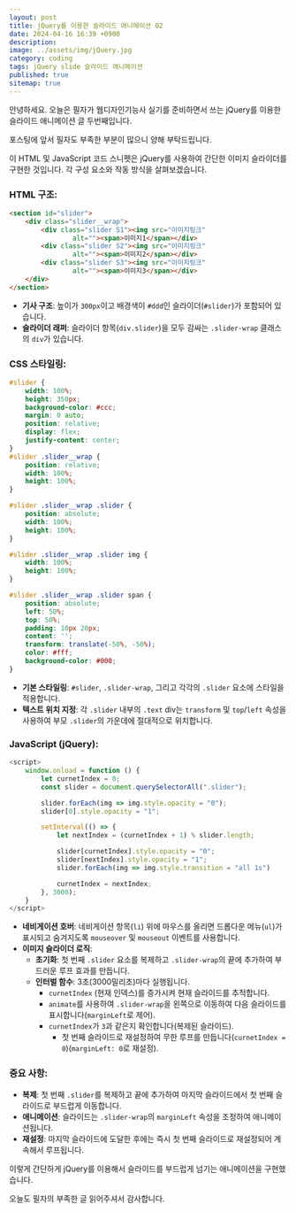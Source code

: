 ```yaml
---
layout: post
title: jQuery를 이용한 슬라이드 애니메이션 02
date: 2024-04-16 16:39 +0900
description: 
image: ../assets/img/jQuery.jpg
category: coding
tags: jQuery slide 슬라이드 애니메이션
published: true
sitemap: true
---
```


안녕하세요. 오늘은 필자가 웹디자인기능사 실기를 준비하면서 쓰는 jQuery를 이용한 슬라이드 애니메이션 글 두번째입니다.

포스팅에 앞서 필자도 부족한 부분이 많으니 양해 부탁드립니다.

이 HTML 및 JavaScript 코드 스니펫은 jQuery를 사용하여 간단한 이미지 슬라이더를 구현한 것입니다. 각 구성 요소와 작동 방식을 살펴보겠습니다.

### HTML 구조:
````html
<section id="slider">
    <div class="slider__wrap">
        <div class="slider S1"><img src="이미지링크"
                alt=""><span>이미지1</span></div>
        <div class="slider S2"><img src="이미지링크"
                alt=""><span>이미지2</span></div>
        <div class="slider S3"><img src="이미지링크"
                alt=""><span>이미지3</span></div>
    </div>
</section>
````

- **기사 구조**: 높이가 `300px`이고 배경색이 `#ddd`인 슬라이더(`#slider`)가 포함되어 있습니다.
- **슬라이더 래퍼**: 슬라이더 항목(`div.slider`)을 모두 감싸는 `.slider-wrap` 클래스의 `div`가 있습니다.

### CSS 스타일링:
````css
#slider {
    width: 100%;
    height: 350px;
    background-color: #ccc;
    margin: 0 auto;
    position: relative;
    display: flex;
    justify-content: center;
}
#slider .slider__wrap {
    position: relative;
    width: 100%;
    height: 100%;
}

#slider .slider__wrap .slider {
    position: absolute;
    width: 100%;
    height: 100%;
}

#slider .slider__wrap .slider img {
    width: 100%;
    height: 100%;
}

#slider .slider__wrap .slider span {
    position: absolute;
    left: 50%;
    top: 50%;
    padding: 10px 20px;
    content: '';
    transform: translate(-50%, -50%);
    color: #fff;
    background-color: #000;
}
````

- **기본 스타일링**: `#slider`, `.slider-wrap`, 그리고 각각의 `.slider` 요소에 스타일을 적용합니다.
- **텍스트 위치 지정**: 각 `.slider` 내부의 `.text` div는 `transform` 및 `top`/`left` 속성을 사용하여 부모 `.slider`의 가운데에 절대적으로 위치합니다.

### JavaScript (jQuery):
````javascript
<script>
    window.onload = function () {
        let curnetIndex = 0;
        const slider = document.querySelectorAll(".slider");

        slider.forEach(img => img.style.opacity = "0");
        slider[0].style.opacity = "1";

        setInterval(() => {
            let nextIndex = (curnetIndex + 1) % slider.length;

            slider[curnetIndex].style.opacity = "0";
            slider[nextIndex].style.opacity = "1";
            slider.forEach(img => img.style.transition = "all 1s")

            curnetIndex = nextIndex;
        }, 3000);
    }
</script>
````

- **네비게이션 호버**: 네비게이션 항목(`li`) 위에 마우스를 올리면 드롭다운 메뉴(`ul`)가 표시되고 숨겨지도록 `mouseover` 및 `mouseout` 이벤트를 사용합니다.
- **이미지 슬라이더 로직**:
  - **초기화**: 첫 번째 `.slider` 요소를 복제하고 `.slider-wrap`의 끝에 추가하여 부드러운 루프 효과를 만듭니다.
  - **인터벌 함수**: 3초(3000밀리초)마다 실행됩니다.
    - `curnetIndex` (현재 인덱스)를 증가시켜 현재 슬라이드를 추적합니다.
    - `animate`를 사용하여 `.slider-wrap`을 왼쪽으로 이동하여 다음 슬라이드를 표시합니다(`marginLeft`로 제어).
    - `curnetIndex`가 `3`과 같은지 확인합니다(복제된 슬라이드).
      - 첫 번째 슬라이드로 재설정하여 무한 루프를 만듭니다(`curnetIndex = 0`)(`marginLeft: 0`로 재설정).

### 중요 사항:
- **복제**: 첫 번째 `.slider`를 복제하고 끝에 추가하여 마지막 슬라이드에서 첫 번째 슬라이드로 부드럽게 이동합니다.
- **애니메이션**: 슬라이드는 `.slider-wrap`의 `marginLeft` 속성을 조정하여 애니메이션됩니다.
- **재설정**: 마지막 슬라이드에 도달한 후에는 즉시 첫 번째 슬라이드로 재설정되어 계속해서 루프됩니다.

이렇게 간단하게 jQuery를 이용해서 슬라이드를 부드럽게 넘기는 애니메이션을 구현했습니다.

오늘도 필자의 부족한 글 읽어주셔서 감사합니다.